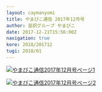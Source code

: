 ```yaml
---
layout: caymanyomi
title: やまびこ通信 2017年12月号
author: 音訳グループ やまびこ
date: 2017-12-21T15:56:00Z
navigation: true
kore: 2018/201712
tugi: 2018/01
---
```


<audio preload="auto">
  <source src="media/201712/201712.mp3" controls />
  <source src="media/201712/201712.ogg" controls />
</audio>

<a href="media/201712/201712-1.svg" target="_blank"><img src="media/201712/201712-1.png" alt="やまびこ通信2017年12月号ページ1" srcset="media/201712/201712-1.svg" /></a>

<a href="media/201712/201712-2.svg" target="_blank"><img src="media/201712/201712-2.png" alt="やまびこ通信2017年12月号ページ2" srcset="media/201712/201712-2.svg" /></a>

